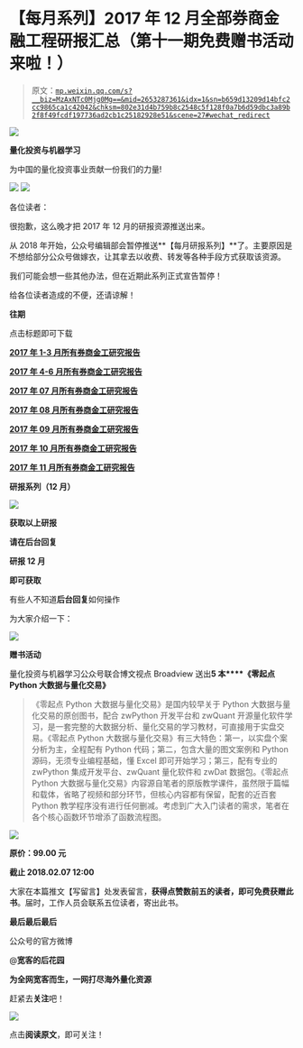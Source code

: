 # 【每月系列】2017 年 12 月全部券商金融工程研报汇总（第十一期免费赠书活动来啦！）

> 原文：[`mp.weixin.qq.com/s?__biz=MzAxNTc0Mjg0Mg==&mid=2653287361&idx=1&sn=b659d13209d14bfc2cc9865ca1c42042&chksm=802e31d4b759b8c2548c5f128f0a7b6d59dbc3a89b2f8f49fcdf197736ad2cb1c25182928e51&scene=27#wechat_redirect`](http://mp.weixin.qq.com/s?__biz=MzAxNTc0Mjg0Mg==&mid=2653287361&idx=1&sn=b659d13209d14bfc2cc9865ca1c42042&chksm=802e31d4b759b8c2548c5f128f0a7b6d59dbc3a89b2f8f49fcdf197736ad2cb1c25182928e51&scene=27#wechat_redirect)

![](img/0c3ddf05156b60d71602451bec763375.png)

**量化投资与机器学习**

为中国的量化投资事业贡献一份我们的力量!

![](img/a8465e65bf54c375c9f3fba202bb9d86.png) ![](img/70f852b412b4ec40489fcd4c5d400e14.png)

各位读者：

很抱歉，这么晚才把 2017 年 12 月的研报资源推送出来。

从 2018 年开始，公众号编辑部会暂停推送**【每月研报系列】**了。主要原因是不想给部分公众号做嫁衣，让其拿去以收费、转发等各种手段方式获取该资源。

我们可能会想一些其他办法，但在近期此系列正式宣告暂停！

给各位读者造成的不便，还请谅解！

**往期**

点击标题即可下载

[**2017 年 1-3 月所有券商金工研究报告**](https://mp.weixin.qq.com/s?__biz=MzAxNTc0Mjg0Mg==&mid=2653286032&idx=1&sn=f931e3de55ba425049553d524173b57e&chksm=802e2c85b759a5935002ab01161a92be5ba6c7a5ba64ad12d8be55490fa328973835008ab2dc&scene=21#wechat_redirect)

[**2017 年 4-6 月所有券商金工研究报告**](https://mp.weixin.qq.com/s?__biz=MzAxNTc0Mjg0Mg==&mid=2653286039&idx=2&sn=b6fda2baaff0af634531e3d2928755e0&chksm=802e2c82b759a59496553894c6e3a90e8a47622a228276d61c6c84a3b593b8a81e989926fb5c&scene=21#wechat_redirect)

[**2017 年 07 月所有券商金工研究报告**](https://mp.weixin.qq.com/s?__biz=MzAxNTc0Mjg0Mg==&mid=2653286133&idx=1&sn=c8ef7e2df827698971c71c270ec08a65&chksm=802e2ce0b759a5f63de0fb7f635e8959c4f25a5c761d165a0a2312d08e48e48e408dde572642&scene=21#wechat_redirect)

**[2017 年 08 月所有券商金工研究报告](https://mp.weixin.qq.com/s?__biz=MzAxNTc0Mjg0Mg==&mid=2653286262&idx=1&sn=8fe879fc4a5189cf027b7496da82681f&chksm=802e2d63b759a47535c7a0dfe279672f10821edcdeb49c6f099a7388feef39e8faeb2aaf30e3&scene=21#wechat_redirect)**

**[2017 年 09 月所有券商金工研究报告](https://mp.weixin.qq.com/s?__biz=MzAxNTc0Mjg0Mg==&mid=2653286383&idx=1&sn=7c6b9f54ee5727ede261042510daa401&chksm=802e2dfab759a4ec6a3eb346d6e27fceae852aefae361bd93320ba4ffab7a2859899b28ace19&scene=21#wechat_redirect)**

[**2017 年 10 月所有券商金工研究报告**](https://mp.weixin.qq.com/s?__biz=MzAxNTc0Mjg0Mg==&mid=2653286510&idx=1&sn=b64aab20dc1ba2e56776aa34090d361d&chksm=802e327bb759bb6d558caf6a2aaf4e86bfaf31a3558573f58c7f5f24d1526756ec0ac1d3a820&scene=21#wechat_redirect)

[**2017 年 11 月所有券商金工研究报告**](https://mp.weixin.qq.com/s?__biz=MzAxNTc0Mjg0Mg==&mid=2653286772&idx=1&sn=f8ca457e87587ed73aa3d81903336db5&chksm=802e3361b759ba7775e1879e1c8a0b9b917d9ff43649e68c85b17b434d516acfc0ec758968a7&scene=21#wechat_redirect)

**研报系列（12 月）**

![](img/cf1ac71eade48ac4bf59c969d20b9109.png)

**获取以上研报**

**请在后台回复**

**研报 12 月**

**即可获取**

有些人不知道**后台回复**如何操作

为大家介绍一下：

![](img/c1fc9b2e9fff83efc741c82f11bd1475.png)

**赠书活动**

量化投资与机器学习公众号联合博文视点 Broadview 送出**5 本****《零起点 Python 大数据与量化交易》**

> 《零起点 Python 大数据与量化交易》是国内较早关于 Python 大数据与量化交易的原创图书，配合 zwPython 开发平台和 zwQuant 开源量化软件学习，是一套完整的大数据分析、量化交易的学习教材，可直接用于实盘交易。《零起点 Python 大数据与量化交易》有三大特色：第一，以实盘个案分析为主，全程配有 Python 代码；第二，包含大量的图文案例和 Python 源码，无须专业编程基础，懂 Excel 即可开始学习；第三，配有专业的 zwPython 集成开发平台、zwQuant 量化软件和 zwDat 数据包。《零起点 Python 大数据与量化交易》内容源自笔者的原版教学课件，虽然限于篇幅和载体，省略了视频和部分环节，但核心内容都有保留，配套的近百套 Python 教学程序没有进行任何删减。考虑到广大入门读者的需求，笔者在各个核心函数环节增添了函数流程图。

![](img/01060cc630fc3fc3f91c45edee35a07b.png)

**原价：99.00 元**

**截止 2018.02.07 12:00**

大家在本篇推文【写留言】处发表留言，**获得点赞数前五的读者，即可免费获赠此书**。届时，工作人员会联系五位读者，寄出此书。

**最后最后最后**

公众号的官方微博

@**宽客的后花园**

**为全网宽客而生，一网打尽海外量化资源**

赶紧去**关注**吧！

**![](img/d81c8b65835d03256930ec4370354ba8.png)**

点击**阅读原文**，即可关注！